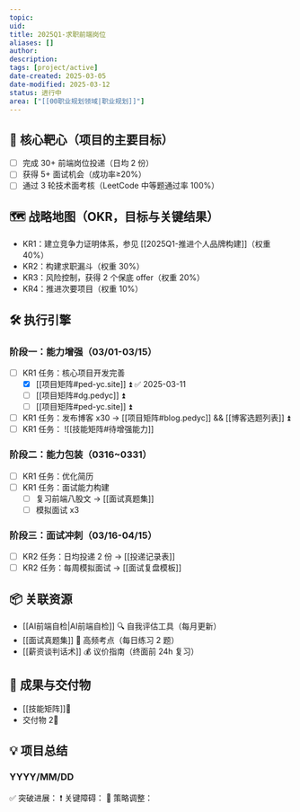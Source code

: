 ```yaml
---
topic: 
uid: 
title: 2025Q1-求职前端岗位
aliases: []
author: 
description: 
tags: [project/active]
date-created: 2025-03-05
date-modified: 2025-03-12
status: 进行中
area: ["[[00职业规划领域|职业规划]]"]
---
```


## 🎯 核心靶心（项目的主要目标）

- [ ] 完成 30+ 前端岗位投递（日均 2 份）
- [ ] 获得 5+ 面试机会（成功率≥20%）
- [ ] 通过 3 轮技术面考核（LeetCode 中等题通过率 100%）

## 🗺️ 战略地图（OKR，目标与关键结果）

- KR1：建立竞争力证明体系，参见 [[2025Q1-推进个人品牌构建]]（权重 40%）
- KR2：构建求职漏斗（权重 30%）
- KR3：风险控制，获得 2 个保底 offer（权重 20%）
- KR4：推进次要项目（权重 10%）

## 🛠️ 执行引擎

### 阶段一：能力增强（03/01-03/15）

- [ ] KR1 任务：核心项目开发完善
	- [x] [[项目矩阵#ped-yc.site]] ⏫ ✅ 2025-03-11
	- [ ] [[项目矩阵#dg.pedyc]] ⏫
	- [ ] [[项目矩阵#ped-yc.site]] ⏫
- [ ] KR1 任务：发布博客 x30 → [[项目矩阵#blog.pedyc]] && [[博客选题列表]] ⏫
- [ ] KR1 任务：
![[技能矩阵#待增强能力]]

### 阶段二：能力包装（0316~0331）

- [ ] KR1 任务：优化简历
- [ ] KR1 任务：面试能力构建
	- [ ] 复习前端八股文 → [[面试真题集]]
	- [ ] 模拟面试 x3

### 阶段三：面试冲刺（03/16-04/15）

- [ ] KR2 任务：日均投递 2 份 → [[投递记录表]]
- [ ] KR2 任务：每周模拟面试 → [[面试复盘模板]]

## 📦 关联资源

- [[AI前端自检|AI前端自检]] 🔍 自我评估工具（每月更新）
- [[面试真题集]] 💼 高频考点（每日练习 2 题）
- [[薪资谈判话术]] 💰 议价指南（终面前 24h 复习）

## 🧩 成果与交付物

- [[技能矩阵]]💎
- 交付物 2💎

## 💡 项目总结

### YYYY/MM/DD

✅ 突破进展：
❗️ 关键障碍：
🔄 策略调整：
